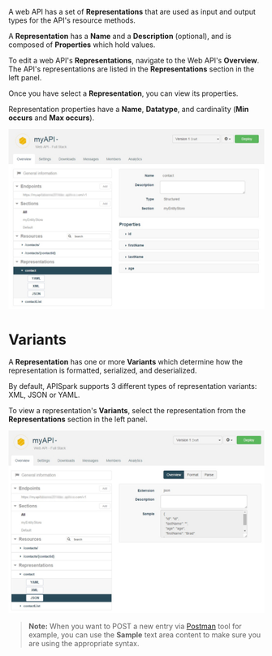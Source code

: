 
A web API has a set of **Representations** that are used as input and output types for the API's resource methods.

A **Representation** has a **Name** and a **Description** (optional), and is composed of **Properties** which hold values.

To edit a web API's **Representations**, navigate to the Web API's **Overview**. The API's representations are listed in the **Representations** section in the left panel.

Once you have select a **Representation**, you can view its properties.

Representation properties have a **Name**, **Datatype**, and cardinality (**Min occurs** and **Max occurs**).

![Representations](images/representations.jpg "Representations")

# Variants

A **Representation** has one or more **Variants** which determine how the representation is formatted, serialized, and deserialized.

By default, APISpark supports 3 different types of representation variants: XML, JSON or YAML.  

To view a representation's **Variants**, select the representation from the **Representations** section in the left panel.

![Variants](images/variants.jpg "Variants")

>**Note:** When you want to POST a new entry via [Postman](technical-resources/apispark/guide/create/test "Postman") tool for example, you can use the **Sample** text area content to make sure you are using the appropriate syntax.
